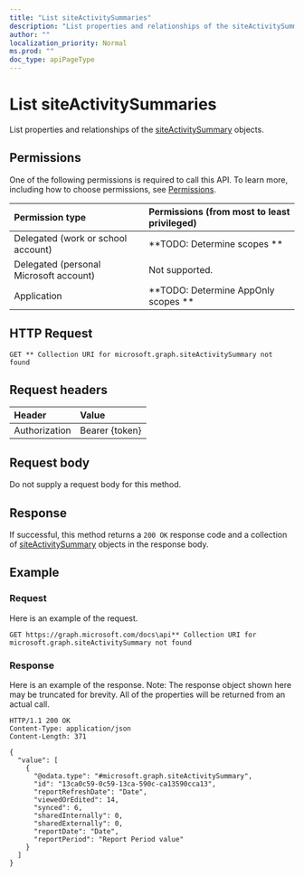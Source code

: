 ```yaml
---
title: "List siteActivitySummaries"
description: "List properties and relationships of the siteActivitySummary objects."
author: ""
localization_priority: Normal
ms.prod: ""
doc_type: apiPageType
---
```


# List siteActivitySummaries

List properties and relationships of the [siteActivitySummary](../resources/siteactivitysummary.md) objects.

## Permissions
One of the following permissions is required to call this API. To learn more, including how to choose permissions, see [Permissions](/concepts/permissions-reference.md).

|Permission type|Permissions (from most to least privileged)|
|:---|:---|
|Delegated (work or school account)|**TODO: Determine scopes **|
|Delegated (personal Microsoft account)|Not supported.|
|Application|**TODO: Determine AppOnly scopes **|

## HTTP Request
<!-- {
  "blockType": "ignored"
}
-->
``` http
GET ** Collection URI for microsoft.graph.siteActivitySummary not found
```

## Request headers
|Header|Value|
|:---|:---|
|Authorization|Bearer {token}|

## Request body
Do not supply a request body for this method.

## Response
If successful, this method returns a `200 OK` response code and a collection of [siteActivitySummary](../resources/siteactivitysummary.md) objects in the response body.

## Example

### Request
Here is an example of the request.
<!-- {
  "blockType": "request",
  "name": "get_siteactivitysummary"
}
-->
``` http
GET https://graph.microsoft.com/docs\api** Collection URI for microsoft.graph.siteActivitySummary not found
```

### Response
Here is an example of the response. Note: The response object shown here may be truncated for brevity. All of the properties will be returned from an actual call.
<!-- {
  "blockType": "response",
  "truncated": true,
  "@odata.type": "collection(microsoft.graph.siteactivitysummary)"
}
-->
``` http
HTTP/1.1 200 OK
Content-Type: application/json
Content-Length: 371

{
  "value": [
    {
      "@odata.type": "#microsoft.graph.siteActivitySummary",
      "id": "13ca0c59-0c59-13ca-590c-ca13590cca13",
      "reportRefreshDate": "Date",
      "viewedOrEdited": 14,
      "synced": 6,
      "sharedInternally": 0,
      "sharedExternally": 0,
      "reportDate": "Date",
      "reportPeriod": "Report Period value"
    }
  ]
}
```

